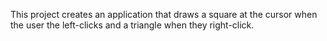 This project creates an application that draws a square at the cursor when the user the left-clicks and a triangle when they right-click.
